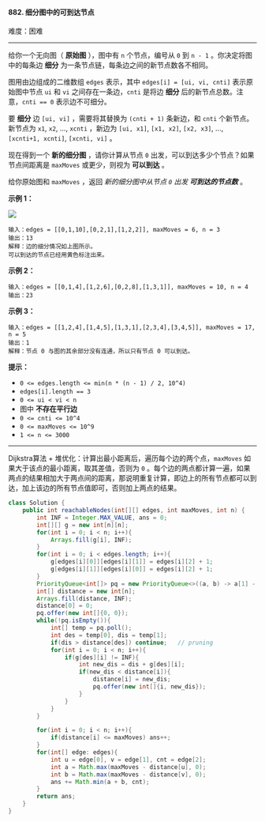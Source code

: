 #### 882. 细分图中的可到达节点

难度：困难

---

给你一个无向图（ **原始图** ），图中有 `n` 个节点，编号从 `0` 到 `n - 1` 。你决定将图中的每条边  **细分**  为一条节点链，每条边之间的新节点数各不相同。

图用由边组成的二维数组 `edges` 表示，其中 `edges[i] = [ui, vi, cnti]` 表示原始图中节点 `ui` 和 `vi` 之间存在一条边，`cnti` 是将边  **细分**  后的新节点总数。注意，`cnti == 0` 表示边不可细分。

要  **细分**  边 `[ui, vi]` ，需要将其替换为 `(cnti + 1)` 条新边，和 `cnti` 个新节点。新节点为 `x1`, `x2`, ..., `xcnti` ，新边为 `[ui, x1]`, `[x1, x2]`, `[x2, x3]`, ..., `[xcnti+1, xcnti]`, `[xcnti, vi]` 。

现在得到一个  **新的细分图**  ，请你计算从节点 `0` 出发，可以到达多少个节点？如果节点间距离是 `maxMoves` 或更少，则视为  **可以到达**  。

给你原始图和 `maxMoves` ，返回 _新的细分图中从节点 `0` 出发_  **_可到达的节点数_**  。

 **示例 1：** 

![](https://s3-lc-upload.s3.amazonaws.com/uploads/2018/08/01/origfinal.png)
```
输入：edges = [[0,1,10],[0,2,1],[1,2,2]], maxMoves = 6, n = 3
输出：13
解释：边的细分情况如上图所示。
可以到达的节点已经用黄色标注出来。
```

 **示例 2：** 

```
输入：edges = [[0,1,4],[1,2,6],[0,2,8],[1,3,1]], maxMoves = 10, n = 4
输出：23
```

 **示例 3：** 

```
输入：edges = [[1,2,4],[1,4,5],[1,3,1],[2,3,4],[3,4,5]], maxMoves = 17, n = 5
输出：1
解释：节点 0 与图的其余部分没有连通，所以只有节点 0 可以到达。
```

 **提示：** 

*   `0 <= edges.length <= min(n * (n - 1) / 2, 10^4)`
*   `edges[i].length == 3`
*   `0 <= ui < vi < n`
*   图中  **不存在平行边** 
*   `0 <= cnti <= 10^4`
*   `0 <= maxMoves <= 10^9`
*   `1 <= n <= 3000`

---

Dijkstra算法 + 堆优化：计算出最小距离后，遍历每个边的两个点，`maxMoves` 如果大于该点的最小距离，取其差值，否则为 `0` 。每个边的两点都计算一遍，如果两点的结果相加大于两点间的距离，那说明重复计算，即边上的所有节点都可以到达，加上该边的所有节点值即可，否则加上两点的结果。

```java
class Solution {
    public int reachableNodes(int[][] edges, int maxMoves, int n) {
        int INF = Integer.MAX_VALUE, ans = 0;
        int[][] g = new int[n][n];
        for(int i = 0; i < n; i++){
            Arrays.fill(g[i], INF);
        }
        for(int i = 0; i < edges.length; i++){
            g[edges[i][0]][edges[i][1]] = edges[i][2] + 1;
            g[edges[i][1]][edges[i][0]] = edges[i][2] + 1;
        }
        PriorityQueue<int[]> pq = new PriorityQueue<>((a, b) -> a[1] - b[1]); // [destination, distance]
        int[] distance = new int[n];
        Arrays.fill(distance, INF);
        distance[0] = 0;
        pq.offer(new int[]{0, 0});
        while(!pq.isEmpty()){
            int[] temp = pq.poll();
            int des = temp[0], dis = temp[1];
            if(dis > distance[des]) continue;	// pruning
            for(int i = 0; i < n; i++){
                if(g[des][i] != INF){
                    int new_dis = dis + g[des][i];
                    if(new_dis < distance[i]){
                        distance[i] = new_dis;
                        pq.offer(new int[]{i, new_dis});
                    }
                }
            }
        }

        for(int i = 0; i < n; i++){
            if(distance[i] <= maxMoves) ans++;
        }
        for(int[] edge: edges){
            int u = edge[0], v = edge[1], cnt = edge[2];
            int a = Math.max(maxMoves - distance[u], 0);
            int b = Math.max(maxMoves - distance[v], 0);
            ans += Math.min(a + b, cnt);
        }
        return ans;
    }
}
```

